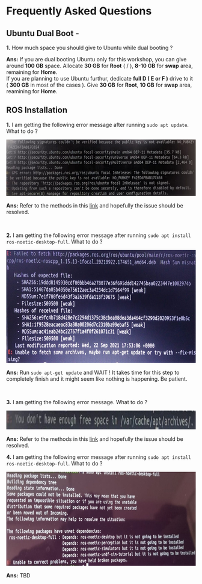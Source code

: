 # Frequently Asked Questions

## Ubuntu Dual Boot -
**1.**  How much space you should give to Ubuntu while dual booting ? 

**Ans:** If you are dual booting Ubuntu only for this workshop, you can give around **100 GB** space. Allocate **30 GB** for **Root** ( / ), **8-10 GB** for **swap** area, remaining for **Home**. <br />
If you are planning to use Ubuntu furthur, dedicate **full D ( E or F )** drive to it ( **300 GB** in most of the cases ). Give **30 GB** for **Root**, **10 GB** for **swap** area, reamining for **Home**.

## ROS Installation

**1.**  I am getting the following error message after running ```sudo apt update```. What to do ?

<img src="W0_Images/PubKey.jpeg" width=700 height=150>

**Ans:**  Refer to the methods in this [link](https://answers.ros.org/question/325039/apt-update-fails-cannot-install-pkgs-key-not-working/) and hopefully the issue should be resolved.

<br/>

**2.**  I am getting the following error message after running ```sudo apt install ros-noetic-desktop-full```. What to do ?

<img src="W0_Images/apt_get_update.jpeg" width=700 height=300>

**Ans:**  Run ```sudo apt-get update``` and WAIT ! It takes time for this step to completely finish and it might seem like nothing is happening. Be patient.

<br/>

**3.** I am getting the following error message. What to do ?

<img src="W0_Images/Free_space.jpeg" width=800 height=50>

**Ans:** Refer to the methods in this [link](https://askubuntu.com/questions/178909/not-enough-space-in-var-cache-apt-archives) and hopefully the issue should be resolved.

**4.** I am getting the following error message after running ```sudo apt install ros-noetic-desktop-full```. What to do ?

<img src="W0_Images/Broken_package.jpeg" width=700 height=250>

**Ans:** TBD
